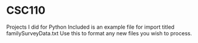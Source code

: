 # CSC110
Projects I did for Python
Included is an example file for import titled familySurveyData.txt
Use this to format any new files you wish to process.

